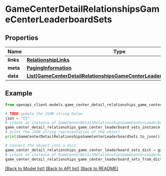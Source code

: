 # GameCenterDetailRelationshipsGameCenterLeaderboardSets


## Properties

Name | Type | Description | Notes
------------ | ------------- | ------------- | -------------
**links** | [**RelationshipLinks**](RelationshipLinks.md) |  | [optional] 
**meta** | [**PagingInformation**](PagingInformation.md) |  | [optional] 
**data** | [**List[GameCenterDetailRelationshipsGameCenterLeaderboardSetsDataInner]**](GameCenterDetailRelationshipsGameCenterLeaderboardSetsDataInner.md) |  | [optional] 

## Example

```python
from openapi_client.models.game_center_detail_relationships_game_center_leaderboard_sets import GameCenterDetailRelationshipsGameCenterLeaderboardSets

# TODO update the JSON string below
json = "{}"
# create an instance of GameCenterDetailRelationshipsGameCenterLeaderboardSets from a JSON string
game_center_detail_relationships_game_center_leaderboard_sets_instance = GameCenterDetailRelationshipsGameCenterLeaderboardSets.from_json(json)
# print the JSON string representation of the object
print(GameCenterDetailRelationshipsGameCenterLeaderboardSets.to_json())

# convert the object into a dict
game_center_detail_relationships_game_center_leaderboard_sets_dict = game_center_detail_relationships_game_center_leaderboard_sets_instance.to_dict()
# create an instance of GameCenterDetailRelationshipsGameCenterLeaderboardSets from a dict
game_center_detail_relationships_game_center_leaderboard_sets_from_dict = GameCenterDetailRelationshipsGameCenterLeaderboardSets.from_dict(game_center_detail_relationships_game_center_leaderboard_sets_dict)
```
[[Back to Model list]](../README.md#documentation-for-models) [[Back to API list]](../README.md#documentation-for-api-endpoints) [[Back to README]](../README.md)


